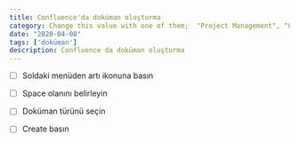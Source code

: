 ```yaml
---
title: Confluence'da doküman oluşturma
category: Change this value with one of them;  "Project Management", "General"
date: "2020-04-08"
tags: ['doküman']
description: Confluence da doküman oluşturma
---
```


- [ ] Soldaki menüden artı ikonuna basın

- [ ] Space olanını belirleyin

- [ ] Doküman türünü seçin

- [ ] Create basın

